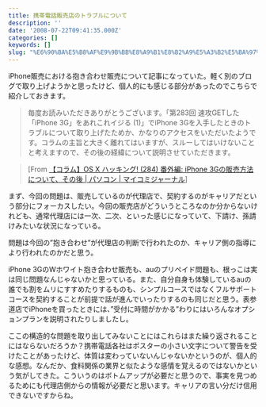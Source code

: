 ```yaml
---
title: 携帯電話販売店のトラブルについて
description: ''
date: '2008-07-22T09:41:35.000Z'
categories: []
keywords: []
slug: "%E6%90%BA%E5%B8%AF%E9%9B%BB%E8%A9%B1%E8%B2%A9%E5%A3%B2%E5%BA%97%E3%81%AE%E3%83%88%E3%83%A9%E3%83%96%E3%83%AB%E3%81%AB%E3%81%A4%E3%81%84%E3%81%A6"
---
```

iPhone販売における抱き合わせ販売について記事になっていた。軽く別のブログで取り上げようかと思ったけど、個人的にも感じる部分があったのでこちらで紹介しておきます。

> 毎度お読みいただきありがとうございます。「第283回 速攻GETした「iPhone 3G」をあれこれイジる (1)」でiPhone 3Gを入手したときのトラブルについて取り上げたためか、かなりのアクセスをいただいたようです。コラムの主旨と大きく離れてはいますが、スルーしてはいけないことと考えますので、その後の経緯について説明させていただきます。

> \[From [【コラム】OS X ハッキング! (284) 番外編: iPhone 3Gの販売方法について、その後 | パソコン | マイコミジャーナル](http://journal.mycom.co.jp/column/osx/284/index.html)\]

まず、今回の問題は、販売しているのが代理店で、契約するのがキャリアだという部分にフォーカスしたい。今回の販売店がどういうところなのか分からないけれども、通常代理店には一次、二次、といった感じになっていて、下請け、孫請けみたいな状況になっている。

問題は今回の”抱き合わせ”が代理店の判断で行われたのか、キャリア側の指導により行われたのかだと思う。

iPhone 3GのWホワイト抱き合わせ販売も、auのプリペイド問題も、根っこは実は同じ問題なんじゃないかと思っている。また、自分自身も体験しているauの誰でも割をムリにすすめたりするものも、シンプルコースではなくフルサポートコースを契約することが前提で話が進んでいったりするのも同じだと思う。表参道店でiPhoneを買ったときには、”受付に時間がかかる”わりにはいろんなオプションプランを説明されたりしましたし。

ここの構造的な問題を取り出してみないことにはこれらはまた繰り返されることにはならないだろうか？携帯電話各社はポスターの小さい文字について警告を受けたことがあったけど、体質は変わっていないんじゃないかというのが、個人的な感想。なんだか、食料関係の業界と似たような感情を覚えるのではないかという気がしてきた。こういうのはボトムアップが必要だと思うので、事実を見つめるためにも代理店側からの情報が必要だと思います。キャリアの言い分だけ信用できないですからね。